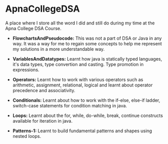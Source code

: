 # ApnaCollegeDSA
A place where I store all the word I did and still do during my time at the Apna College DSA Course.

- **FlowchartsAndPseudocode:** This was not a part of DSA or Java in any way. It was a way for me to regain some concepts to help me represent my solutions in a more understandable way.

- **VariablesAndDatatypes:** Learnt how java is statically typed languages, it's data types, type convertion and casting. Type promotion in expressions.

- **Operators:** Learnt how to work with various operators such as arithmetic, assignment, relational, logical and learnt about operator precedence and associativity.

- **Conditionals:** Learnt about how to work with the if-else, else-if ladder, switch-case statements for condition matching in java.

- **Loops:** Learnt about the for, while, do-while, break, continue constructs available for iteration in java.

- **Patterns-1:** Learnt to build fundamental patterns and shapes using nested loops.
